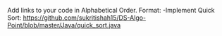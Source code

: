 Add links to your code in Alphabetical Order.
Format:
-Implement Quick Sort: https://github.com/sukritishah15/DS-Algo-Point/blob/master/Java/quick_sort.java
